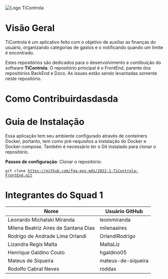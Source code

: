 ![Logo TiControla](https://user-images.githubusercontent.com/102192917/184401954-7b7c706b-c287-4c22-83b0-a3039213c627.jpg)

# Visão Geral
TiControla é um aplicativo feito com o objetivo de auxiliar as finanças do usuário, organizando categorias de gastos e o notificando quando um limite é encontrado. 

Estes repositórios são dedicados para o desenvolvimento e contibuição do software **TiControla**. O repositório principal é o FrontEnd, parente dos repositórios BackEnd e Docs. As issues estão sendo levantadas somente neste repositório.

# Como Contribuirdasdasda

# Guia de Instalação
Essa aplicação tem seu ambiente configurado através de conteiners Docker, portanto, tem como pré-requisitos a instalação do Docker e Docker-compose. Também é necessário ter o Git instalado para clonar o repositório.

**Passos de configuração**:
Clonar o repositório:

  <code>git clone https://github.com/fga-eps-mds/2022-1-TiControla-FrontEnd.git</code>

# Integrantes do Squad 1
|Nome|Usuário GitHub|
|--|--|
|Leonardo Michalski Miranda|leommiranda|
|Milena Beatriz Aires de Santana Dias|milenaaires|
|Rodrigo de Andrade Lima Orlandi|OrlandiRodrigo|
|Lizandra Regis Malta|MaltaLiz|
|Henrique Galdino Couto|hgaldino05|
|Mateus de Siqueira|mateus-de-siqueira|
|Rodolfo Cabral Neves|roddas|



